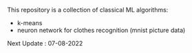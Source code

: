 This repository is a collection of classical ML algorithms: 
- k-means
- neuron network for clothes recognition (mnist picture data)

Next Update : 07-08-2022
